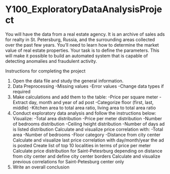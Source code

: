 # Y100_ExploratoryDataAnalysisProject
You will have the data from a real estate agency. It is an archive of sales ads for realty in St. Petersburg, Russia, and the surrounding areas collected over the past few years. 
You’ll need to learn how to determine the market value of real estate properties. Your task is to define the parameters. 
This will make it possible to build an automated system that is capable of detecting anomalies and fraudulent activity.

Instructions for completing the project
1. Open the data file and study the general information.
2. Data Preprocessing
-Missing values
-Error values
-Change data types if required
3. Make calculations and add them to the table:
-Price per square meter
-Extract day, month and year of ad post
-Categorize floor (first, last, middle)
-Kitchen area to total area ratio, living area to total area ratio
4. Conduct exploratory data analysis and follow the instructions below:
Visualize:
-Total area distribution
-Price per meter distribution
-Number of bedrooms distribution
-Ceiling height distribution
-Number of days ad is listed distribution
Calculate and visualize price correlation with:
-Total area
-Number of bedrooms
-Floor category
-Distance from city center
Calculate and visualize last price correlation with day/month/year the ad is posted
Create list of top 10 localities in terms of price per meter
Calculate price distribution for Saint-Petesrburg depending on distance from city center and define city center borders
Calculate and visualize previous correlations for Saint-Petesburg center only
5. Write an overall conclusion
